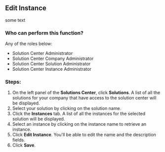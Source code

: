 ## Edit Instance
some text
### Who can perform this function?
Any of the roles below:
* Solution Center Administrator
* Solution Center Company Administrator
* Solution Center Solution Administrator
* Solution Center Instance Administrator

### Steps:
1. On the left panel of the **Solutions Center**, click **Solutions**. A list of all the solutions for your company that have access to the solution center will be displayed.
2. Select your solution by clicking on the solution name.
3. Click the **Instances** tab. A list of all the instances for the selected solution will be displayed.
4. Select an instance by clicking on the instance name to retrieve an instance.
5. Click **Edit Instance**. You'll be able to edit the name and the description fields.
6. Click **Save**.
